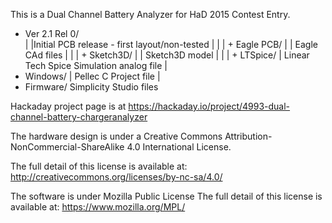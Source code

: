 This is a Dual Channel Battery Analyzer for HaD 2015 Contest Entry.

+ Ver 2.1 Rel 0/	
|  |Initial PCB release - first layout/non-tested
|  |
|  + Eagle PCB/
|  | Eagle CAd files
|  |
|  + Sketch3D/
|  | Sketch3D model
|  |
|  + LTSpice/
|    Linear Tech Spice Simulation analog file
|
+ Windows/
| Pellec C Project file
|
+ Firmware/
  Simplicity Studio files

Hackaday project page is at 
https://hackaday.io/project/4993-dual-channel-battery-chargeranalyzer

The hardware design is under a Creative Commons Attribution-
NonCommercial-ShareAlike 4.0 International License.

The full detail of this license is available at: 
http://creativecommons.org/licenses/by-nc-sa/4.0/

The software is under Mozilla Public License
The full detail of this license is available at: 
https://www.mozilla.org/MPL/

